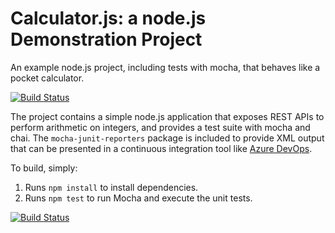 Calculator.js: a node.js Demonstration Project
==============================================
An example node.js project, including tests with mocha, that behaves like
a pocket calculator.

[![Build Status](https://dev.azure.com/BlancaMARTINEZDEARAGONX5FOL/Agile%20Planning/_apis/build/status/blancalux1.calculator?branchName=master)](https://dev.azure.com/BlancaMARTINEZDEARAGONX5FOL/Agile%20Planning/_build/latest?definitionId=3&branchName=master)

The project contains a simple node.js application that exposes REST APIs
to perform arithmetic on integers, and provides a test suite with mocha
and chai.  The `mocha-junit-reporters` package is included to provide XML
output that can be presented in a continuous integration tool like
[Azure DevOps](https://azure.com/devops).

To build, simply:

1. Runs `npm install` to install dependencies.
2. Runs `npm test` to run Mocha and execute the unit tests.



[![Build Status](https://dev.azure.com/BlancaMARTINEZDEARAGONX5FOL/Agile%20Planning/_apis/build/status/blancalux1.calculator?branchName=master)](https://dev.azure.com/BlancaMARTINEZDEARAGONX5FOL/Agile%20Planning/_build/latest?definitionId=3&branchName=master)

